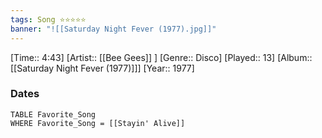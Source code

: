 ```yaml
---
tags: Song ⭐⭐⭐⭐⭐ 
banner: "![[Saturday Night Fever (1977).jpg]]"
---
```

[Time:: 4:43]
[Artist:: [[Bee Gees]] ]
[Genre:: Disco]
[Played:: 13]
[Album:: [[Saturday Night Fever (1977)]]]
[Year:: 1977]
### Dates
````dataview
TABLE Favorite_Song
WHERE Favorite_Song = [[Stayin' Alive]]
````